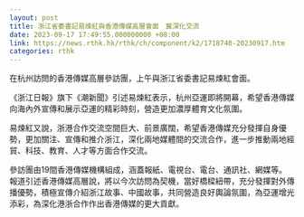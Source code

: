 ```yaml
---
layout: post
title: 浙江省委書記易煉紅與香港傳媒高層會面　冀深化交流
date: 2023-09-17 17:49:55.000000000 +08:00
link: https://news.rthk.hk/rthk/ch/component/k2/1718740-20230917.htm
categories: rthk
---
```


在杭州訪問的香港傳媒高層參訪團，上午與浙江省委書記易煉紅會面。

《浙江日報》旗下《潮新聞》引述易煉紅表示，杭州亞運即將開幕，希望香港傳媒向海內外宣傳和展示亞運的精彩時刻，營造更加濃厚體育文化氛圍。

易煉紅又說，浙港合作交流空間巨大、前景廣闊，希望香港傳媒充分發揮自身優勢，更加關注、宣傳和推介浙江，深化兩地媒體間的交流合作，進一步推動兩地經貿、科技、教育、人才等方面合作交流。

參訪團由19間香港傳媒機構組成，涵蓋報紙、電視台、電台、通訊社、網媒等。報道引述香港傳媒高層說，將以今次訪問為契機，當好橋樑紐帶，充分發揮對外傳播優勢，積極宣傳介紹浙江故事、中國故事，共同營造良好輿論氛圍，為亞運增光添彩，為深化港浙合作作出香港傳媒的更大貢獻。
